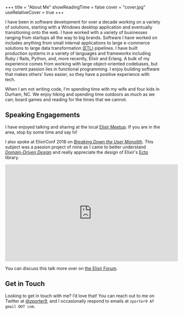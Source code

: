 +++
title = "About Me"
showReadingTime = false
cover = "cover.jpg"
useRelativeCover = true
+++

I have been in software development for over a decade working on a variety of solutions, starting with a Windows desktop application and eventually transitioning onto the web. I have worked with a variety of businesses ranging from startups all the way to big brands. Software I have worked on includes anything from small internal applications to large e-commerce solutions to large data transformation [(ETL)](https://en.wikipedia.org/wiki/Extract,_transform,_load) pipelines. I have built production systems in a variety of languages and frameworks including Ruby / Rails, Python, and, more recently, Elixir and Erlang. A bulk of my experience comes from working with large object-oriented codebases, but my current passion lies in functional programming. I enjoy building software that makes others' lives easier, so they have a positive experience with tech.

When I am not writing code, I'm spending time with my wife and four kids in Durham, NC. We enjoy hiking and spending time outdoors as much as we can; board games and reading for the times that we cannot.

## Speaking Engagements

I have enjoyed talking and sharing at the local [Elixir Meetup](https://www.meetup.com/Triangle-Elixir/). If you are in the area, stop by some time and say hi!

I also spoke at ElixirConf 2018 on [_Breaking Down the User Monolith_](https://www.youtube.com/watch?v=r7tFvmFDbZE). This subject was a passion project of mine as I came to better understand [_Domain-Driven Design_](https://en.wikipedia.org/wiki/Domain-driven_design) and really appreciate the design of Elixir's [Ecto](https://hexdocs.pm/ecto/Ecto.html) library.

<iframe width="560" height="315" src="https://www.youtube.com/embed/r7tFvmFDbZE" frameborder="0" allow="accelerometer; autoplay; encrypted-media; gyroscope; picture-in-picture" allowfullscreen></iframe>

You can discuss this talk more over on [the Elixir Forum](https://elixirforum.com/t/40-elixirconf-us-2018-breaking-down-the-user-monolith-zach-porter/16709).

## Get in Touch

Looking to get in touch with me? I’d love that! You can reach out to me on Twitter at [@zporter9](https://twitter.com/zporter9), and I occasionally respond to emails at `zporter9 AT gmail DOT com`.
